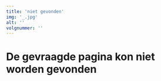 ```yaml
---
title: 'niet gevonden'
img: '_.jpg'
alt: ''
volgnummer: ''
---
```


# De gevraagde pagina kon niet worden gevonden
